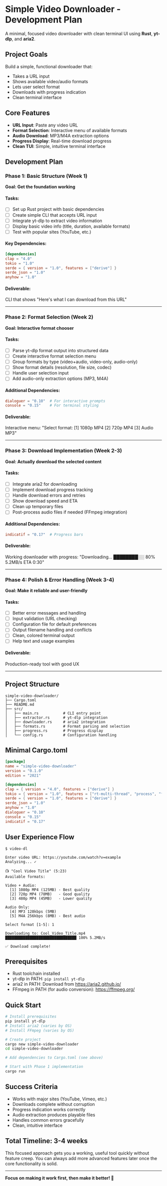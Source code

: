 # Simple Video Downloader - Development Plan

A minimal, focused video downloader with clean terminal UI using **Rust**, **yt-dlp**, and **aria2**.

## Project Goals

Build a simple, functional downloader that:

- Takes a URL input
- Shows available video/audio formats
- Lets user select format
- Downloads with progress indication
- Clean terminal interface

## Core Features

- **URL Input**: Paste any video URL
- **Format Selection**: Interactive menu of available formats
- **Audio Download**: MP3/M4A extraction options
- **Progress Display**: Real-time download progress
- **Clean TUI**: Simple, intuitive terminal interface

## Development Plan

### Phase 1: Basic Structure (Week 1)

**Goal: Get the foundation working**

#### Tasks:

- [ ] Set up Rust project with basic dependencies
- [ ] Create simple CLI that accepts URL input
- [ ] Integrate yt-dlp to extract video information
- [ ] Display basic video info (title, duration, available formats)
- [ ] Test with popular sites (YouTube, etc.)

#### Key Dependencies:

```toml
[dependencies]
clap = "4.0"
tokio = "1.0"
serde = { version = "1.0", features = ["derive"] }
serde_json = "1.0"
anyhow = "1.0"
```

#### Deliverable:

CLI that shows "Here's what I can download from this URL"

---

### Phase 2: Format Selection (Week 2)

**Goal: Interactive format chooser**

#### Tasks:

- [ ] Parse yt-dlp format output into structured data
- [ ] Create interactive format selection menu
- [ ] Group formats by type (video+audio, video-only, audio-only)
- [ ] Show format details (resolution, file size, codec)
- [ ] Handle user selection input
- [ ] Add audio-only extraction options (MP3, M4A)

#### Additional Dependencies:

```toml
dialoguer = "0.10"  # For interactive prompts
console = "0.15"    # For terminal styling
```

#### Deliverable:

Interactive menu: "Select format: [1] 1080p MP4 [2] 720p MP4 [3] Audio MP3"

---

### Phase 3: Download Implementation (Week 2-3)

**Goal: Actually download the selected content**

#### Tasks:

- [ ] Integrate aria2 for downloading
- [ ] Implement download progress tracking
- [ ] Handle download errors and retries
- [ ] Show download speed and ETA
- [ ] Clean up temporary files
- [ ] Post-process audio files if needed (FFmpeg integration)

#### Additional Dependencies:

```toml
indicatif = "0.17"  # Progress bars
```

#### Deliverable:

Working downloader with progress: "Downloading... ████████░░ 80% 5.2MB/s ETA 0:30"

---

### Phase 4: Polish & Error Handling (Week 3-4)

**Goal: Make it reliable and user-friendly**

#### Tasks:

- [ ] Better error messages and handling
- [ ] Input validation (URL checking)
- [ ] Configuration file for default preferences
- [ ] Output filename handling and conflicts
- [ ] Clean, colored terminal output
- [ ] Help text and usage examples

#### Deliverable:

Production-ready tool with good UX

---

## Project Structure

```
simple-video-downloader/
├── Cargo.toml
├── README.md
├── src/
│   ├── main.rs           # CLI entry point
│   ├── extractor.rs      # yt-dlp integration
│   ├── downloader.rs     # aria2 integration
│   ├── formats.rs        # Format parsing and selection
│   ├── progress.rs       # Progress display
│   └── config.rs         # Configuration handling
```

## Minimal Cargo.toml

```toml
[package]
name = "simple-video-downloader"
version = "0.1.0"
edition = "2021"

[dependencies]
clap = { version = "4.0", features = ["derive"] }
tokio = { version = "1.0", features = ["rt-multi-thread", "process", "fs"] }
serde = { version = "1.0", features = ["derive"] }
serde_json = "1.0"
anyhow = "1.0"
dialoguer = "0.10"
console = "0.15"
indicatif = "0.17"
```

## User Experience Flow

```
$ video-dl

Enter video URL: https://youtube.com/watch?v=example
Analyzing... ✓

📺 "Cool Video Title" (5:23)
Available formats:

Video + Audio:
  [1] 1080p MP4 (125MB) - Best quality
  [2] 720p MP4 (78MB)   - Good quality
  [3] 480p MP4 (45MB)   - Lower quality

Audio Only:
  [4] MP3 128kbps (5MB)
  [5] M4A 256kbps (8MB) - Best audio

Select format [1-5]: 1

Downloading to: Cool_Video_Title.mp4
████████████████████████████████ 100% 5.2MB/s

✅ Download complete!
```

## Prerequisites

- Rust toolchain installed
- yt-dlp in PATH: `pip install yt-dlp`
- aria2 in PATH: Download from https://aria2.github.io/
- FFmpeg in PATH (for audio conversion): https://ffmpeg.org/

## Quick Start

```bash
# Install prerequisites
pip install yt-dlp
# Install aria2 (varies by OS)
# Install FFmpeg (varies by OS)

# Create project
cargo new simple-video-downloader
cd simple-video-downloader

# Add dependencies to Cargo.toml (see above)

# Start with Phase 1 implementation
cargo run
```

## Success Criteria

- Works with major sites (YouTube, Vimeo, etc.)
- Downloads complete without corruption
- Progress indication works correctly
- Audio extraction produces playable files
- Handles common errors gracefully
- Clean, intuitive interface

## Total Timeline: 3-4 weeks

This focused approach gets you a working, useful tool quickly without feature creep. You can always add more advanced features later once the core functionality is solid.

---

**Focus on making it work first, then make it better! 🚀**

